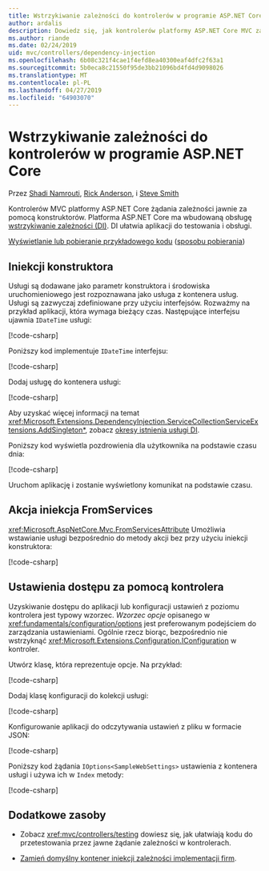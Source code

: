 ```yaml
---
title: Wstrzykiwanie zależności do kontrolerów w programie ASP.NET Core
author: ardalis
description: Dowiedz się, jak kontrolerów platformy ASP.NET Core MVC zażądać ich zależności, które jawnie za pomocą ich konstruktory mogę przy użyciu iniekcji zależności w programie ASP.NET Core.
ms.author: riande
ms.date: 02/24/2019
uid: mvc/controllers/dependency-injection
ms.openlocfilehash: 6b08c321f4cae1f4efd8ea40300eaf4dfc2f63a1
ms.sourcegitcommit: 5b0eca8c21550f95de3bb21096bd4fd4d9098026
ms.translationtype: MT
ms.contentlocale: pl-PL
ms.lasthandoff: 04/27/2019
ms.locfileid: "64903070"
---
```

# <a name="dependency-injection-into-controllers-in-aspnet-core"></a>Wstrzykiwanie zależności do kontrolerów w programie ASP.NET Core

<a name="dependency-injection-controllers"></a>

Przez [Shadi Namrouti](https://github.com/shadinamrouti), [Rick Anderson](https://twitter.com/RickAndMSFT), i [Steve Smith](https://github.com/ardalis)

Kontrolerów MVC platformy ASP.NET Core żądania zależności jawnie za pomocą konstruktorów. Platforma ASP.NET Core ma wbudowaną obsługę [wstrzykiwanie zależności (DI)](xref:fundamentals/dependency-injection). DI ułatwia aplikacji do testowania i obsługi.

[Wyświetlanie lub pobieranie przykładowego kodu](https://github.com/aspnet/AspNetCore.Docs/tree/master/aspnetcore/mvc/controllers/dependency-injection/sample) ([sposobu pobierania](xref:index#how-to-download-a-sample))

## <a name="constructor-injection"></a>Iniekcji konstruktora

Usługi są dodawane jako parametr konstruktora i środowiska uruchomieniowego jest rozpoznawana jako usługa z kontenera usług. Usługi są zazwyczaj zdefiniowane przy użyciu interfejsów. Rozważmy na przykład aplikacji, która wymaga bieżący czas. Następujące interfejsu ujawnia `IDateTime` usługi:

[!code-csharp[](dependency-injection/sample/ControllerDI/Interfaces/IDateTime.cs?name=snippet)]

Poniższy kod implementuje `IDateTime` interfejsu:

[!code-csharp[](dependency-injection/sample/ControllerDI/Services/SystemDateTime.cs?name=snippet)]

Dodaj usługę do kontenera usługi:

[!code-csharp[](dependency-injection/sample/ControllerDI/Startup1.cs?name=snippet&highlight=3)]

Aby uzyskać więcej informacji na temat <xref:Microsoft.Extensions.DependencyInjection.ServiceCollectionServiceExtensions.AddSingleton*>, zobacz [okresy istnienia usługi DI](xref:fundamentals/dependency-injection#service-lifetimes).

Poniższy kod wyświetla pozdrowienia dla użytkownika na podstawie czasu dnia:

[!code-csharp[](dependency-injection/sample/ControllerDI/Controllers/HomeController.cs?name=snippet)]

Uruchom aplikację i zostanie wyświetlony komunikat na podstawie czasu.

## <a name="action-injection-with-fromservices"></a>Akcja iniekcja FromServices

<xref:Microsoft.AspNetCore.Mvc.FromServicesAttribute> Umożliwia wstawianie usługi bezpośrednio do metody akcji bez przy użyciu iniekcji konstruktora:

[!code-csharp[](dependency-injection/sample/ControllerDI/Controllers/HomeController.cs?name=snippet2)]

## <a name="access-settings-from-a-controller"></a>Ustawienia dostępu za pomocą kontrolera

Uzyskiwanie dostępu do aplikacji lub konfiguracji ustawień z poziomu kontrolera jest typowy wzorzec. *Wzorzec opcje* opisanego w <xref:fundamentals/configuration/options> jest preferowanym podejściem do zarządzania ustawieniami. Ogólnie rzecz biorąc, bezpośrednio nie wstrzyknąć <xref:Microsoft.Extensions.Configuration.IConfiguration> w kontroler.

Utwórz klasę, która reprezentuje opcje. Na przykład:

[!code-csharp[](dependency-injection/sample/ControllerDI/Models/SampleWebSettings.cs?name=snippet)]

Dodaj klasę konfiguracji do kolekcji usługi:

[!code-csharp[](dependency-injection/sample/ControllerDI/Startup.cs?highlight=4&name=snippet1)]

Konfigurowanie aplikacji do odczytywania ustawień z pliku w formacie JSON:

[!code-csharp[](dependency-injection/sample/ControllerDI/Program.cs?name=snippet&range=10-15)]

Poniższy kod żądania `IOptions<SampleWebSettings>` ustawienia z kontenera usługi i używa ich w `Index` metody:

[!code-csharp[](dependency-injection/sample/ControllerDI/Controllers/SettingsController.cs?name=snippet)]

## <a name="additional-resources"></a>Dodatkowe zasoby

* Zobacz <xref:mvc/controllers/testing> dowiesz się, jak ułatwiają kodu do przetestowania przez jawne żądanie zależności w kontrolerach.

* [Zamień domyślny kontener iniekcji zależności implementacji firm](xref:fundamentals/dependency-injection#default-service-container-replacement).
